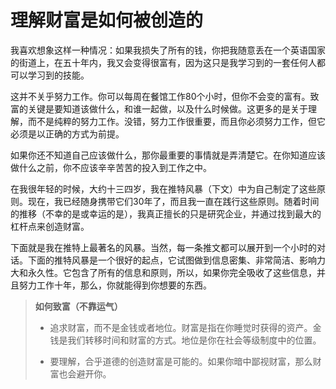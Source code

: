 # 理解财富是如何被创造的

我喜欢想象这样一种情况：如果我损失了所有的钱，你把我随意丢在一个英语国家的街道上，在五十年内，我又会变得很富有，因为这只是我学习到的一套任何人都可以学习到的技能。

这并不关乎努力工作。你可以每周在餐馆工作80个小时，但你不会变的富有。致富的关键是要知道该做什么，和谁一起做，以及什么时候做。这更多的是关于理解，而不是纯粹的努力工作。没错，努力工作很重要，而且你必须努力工作，但它必须是以正确的方式为前提。

如果你还不知道自己应该做什么，那你最重要的事情就是弄清楚它。在你知道应该做什么之前，你不应该辛辛苦苦的投入到工作之中。

在我很年轻的时候，大约十三四岁，我在推特风暴（下文）中为自己制定了这些原则。现在，我已经随身携带它们30年了，而且我一直在践行这些原则。随着时间的推移（不幸的是或幸运的是），我真正擅长的只是研究企业，并通过找到最大的杠杆点来创造财富。

下面就是我在推特上最著名的风暴。当然，每一条推文都可以展开到一个小时的对话。下面的推特风暴是一个很好的起点，它试图做到信息密集、非常简洁、影响力大和永久性。它包含了所有的信息和原则，所以，如果你完全吸收了这些信息，并且努力工作十年，那么，你就能得到你想要的东西。


> **如何致富（不靠运气）**
>
> - 追求财富，而不是金钱或者地位。财富是指在你睡觉时获得的资产。金钱是我们转移时间和财富的方式。地位是你在社会等级制度中的位置。
>
> - 要理解，合乎道德的创造财富是可能的。如果你暗中鄙视财富，那么财富也会避开你。